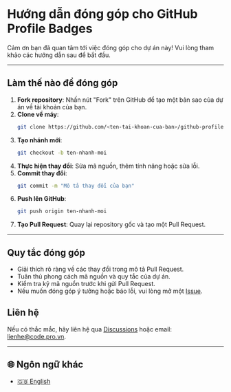 # Hướng dẫn đóng góp cho GitHub Profile Badges

Cảm ơn bạn đã quan tâm tới việc đóng góp cho dự án này! Vui lòng tham khảo các hướng dẫn sau để bắt đầu.

---

## Làm thế nào để đóng góp

1. **Fork repository**: Nhấn nút "Fork" trên GitHub để tạo một bản sao của dự án về tài khoản của bạn.
2. **Clone về máy**:
    ```bash
    git clone https://github.com/<ten-tai-khoan-cua-ban>/github-profile-badges.git
    ```
3. **Tạo nhánh mới**:
    ```bash
    git checkout -b ten-nhanh-moi
    ```
4. **Thực hiện thay đổi**: Sửa mã nguồn, thêm tính năng hoặc sửa lỗi.
5. **Commit thay đổi**:
    ```bash
    git commit -m "Mô tả thay đổi của bạn"
    ```
6. **Push lên GitHub**:
    ```bash
    git push origin ten-nhanh-moi
    ```
7. **Tạo Pull Request**: Quay lại repository gốc và tạo một Pull Request.

---

## Quy tắc đóng góp

-   Giải thích rõ ràng về các thay đổi trong mô tả Pull Request.
-   Tuân thủ phong cách mã nguồn và quy tắc của dự án.
-   Kiểm tra kỹ mã nguồn trước khi gửi Pull Request.
-   Nếu muốn đóng góp ý tưởng hoặc báo lỗi, vui lòng mở một [Issue](https://github.com/codeprovn/github-profile-badges/issues).

## Liên hệ

Nếu có thắc mắc, hãy liên hệ qua [Discussions](https://github.com/codeprovn/github-profile-badges/discussions) hoặc email: lienhe@code.pro.vn.

---

## 🌐 Ngôn ngữ khác

-   [🇬🇧 English](CONTRIBUTING.md)
